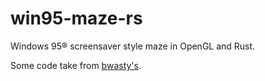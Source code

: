 # win95-maze-rs
Windows 95® screensaver style maze in OpenGL and Rust.

Some code take from [bwasty's](https://github.com/bwasty/learn-opengl-rs/).
